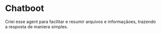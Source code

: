 # Chatboot
Criei esse agent para facilitar e resumir arquivos e informaçãoes, trazendo a resposta de maniera simples.
